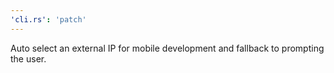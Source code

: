 ```yaml
---
'cli.rs': 'patch'
---
```


Auto select an external IP for mobile development and fallback to prompting the user.
